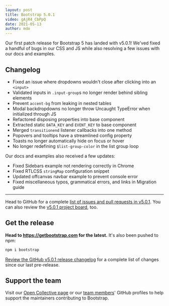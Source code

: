 ```yaml
---
layout: post
title: Bootstrap 5.0.1
video: gAjR4_CbPpQ
date: 2021-05-13
author: mdo
---
```


Our first patch release for Bootstrap 5 has landed with v5.0.1! We'ved fixed a handful of bugs in our CSS and JS while also resolving a few issues with our docs and examples.

## Changelog

- Fixed an issue where dropdowns wouldn't close after clicking into an `<input>`
- Validated inputs in `.input-group`s no longer render behind sibling elements
- Prevent `accent-bg` from leaking in nested tables
- Modal backdropdowns no longer throw Uncaught TypeError when initialized through JS
- Refactored disposing properties into base component
- Extracted static `DATA_KEY` and `EVENT_KEY` to base component
- Merged `transitionend` listener callbacks into one method
- Popovers and tooltips have a streamlined config property
- Toasts no longer automatically hide on focus or hover
- No longer redefining `$list-group-color` in the list group loop

Our docs and examples also received a few updates:

- Fixed Sidebars example not rendering correctly in Chrome
- Fixed RTLCSS `stringMap` configuration snippet
- Updated offcanvas navbar example to prevent console error
- Fixed miscellaneous typos, grammatical errors, and links in Migration guide

<hr class="my-5">

Head to GitHub for a complete [list of issues and pull requests in v5.0.1](https://github.com/twbs/bootstrap/issues?q=is%3Aclosed+project%3Atwbs%2Fbootstrap%2F38). You can also review the [v5.0.1 project board](https://github.com/twbs/bootstrap/projects/38), too.

## Get the release

**Head to <https://getbootstrap.com> for the latest.** It's also been pushed to npm:

```sh
npm i bootstrap
```

[Review the GitHub v5.0.1 release changelog](https://github.com/twbs/bootstrap/releases/tag/v5.0.1) for a complete list of changes since our last pre-release.

## Support the team

Visit our [Open Collective page](https://opencollective.com/bootstrap) or our [team members](https://github.com/orgs/twbs/people)' GitHub profiles to help support the maintainers contributing to Bootstrap.
